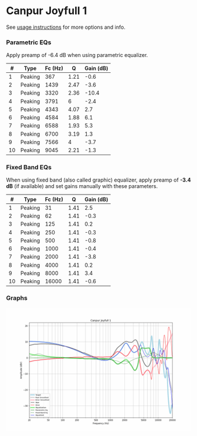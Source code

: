 # Canpur Joyfull 1
See [usage instructions](https://github.com/jaakkopasanen/AutoEq#usage) for more options and info.

### Parametric EQs
Apply preamp of -6.4 dB when using parametric equalizer.

|   # | Type    |   Fc (Hz) |    Q |   Gain (dB) |
|-----|---------|-----------|------|-------------|
|   1 | Peaking |       367 | 1.21 |        -0.6 |
|   2 | Peaking |      1439 | 2.47 |        -3.6 |
|   3 | Peaking |      3320 | 2.36 |       -10.4 |
|   4 | Peaking |      3791 | 6    |        -2.4 |
|   5 | Peaking |      4343 | 4.07 |         2.7 |
|   6 | Peaking |      4584 | 1.88 |         6.1 |
|   7 | Peaking |      6588 | 1.93 |         5.3 |
|   8 | Peaking |      6700 | 3.19 |         1.3 |
|   9 | Peaking |      7566 | 4    |        -3.7 |
|  10 | Peaking |      9045 | 2.21 |        -1.3 |

### Fixed Band EQs
When using fixed band (also called graphic) equalizer, apply preamp of **-3.4 dB** (if available) and set gains manually with these parameters.

|   # | Type    |   Fc (Hz) |    Q |   Gain (dB) |
|-----|---------|-----------|------|-------------|
|   1 | Peaking |        31 | 1.41 |         2.5 |
|   2 | Peaking |        62 | 1.41 |        -0.3 |
|   3 | Peaking |       125 | 1.41 |         0.2 |
|   4 | Peaking |       250 | 1.41 |        -0.3 |
|   5 | Peaking |       500 | 1.41 |        -0.8 |
|   6 | Peaking |      1000 | 1.41 |        -0.4 |
|   7 | Peaking |      2000 | 1.41 |        -3.8 |
|   8 | Peaking |      4000 | 1.41 |         0.2 |
|   9 | Peaking |      8000 | 1.41 |         3.4 |
|  10 | Peaking |     16000 | 1.41 |        -0.6 |

### Graphs
![](./Canpur%20Joyfull%201.png)

